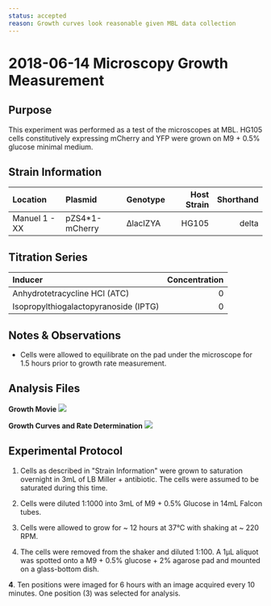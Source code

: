 ```yaml
---
status: accepted
reason: Growth curves look reasonable given MBL data collection
---
```


# 2018-06-14 Microscopy Growth Measurement

## Purpose
This experiment was performed as a test of the microscopes at MBL. HG105 cells constitutively expressing mCherry and YFP were grown on M9 + 0.5% glucose minimal medium.

## Strain Information
| Location | Plasmid | Genotype | Host Strain | Shorthand |
| :------- | :------ | :------- | ----------: | --------: |
| Manuel 1 - XX | pZS4\*1-mCherry | ΔlacIZYA | HG105 | delta |


## Titration Series

| Inducer | Concentration |
| :------ | ------------: |
| Anhydrotetracycline HCl (ATC) | 0 |
| Isopropylthiogalactopyranoside (IPTG) | 0|

## Notes & Observations
* Cells were allowed to equilibrate on the pad under the microscope for 1.5 hours prior to growth rate measurement. 

## Analysis Files

**Growth Movie**
![](output/20180614_37C_glucose_O2_growth_0.gif)

**Growth Curves and Rate Determination**
![](output/20180614_37C_glucose_O2_growth_curves.png)

## Experimental Protocol

1. Cells as described in "Strain Information" were grown to saturation overnight in 3mL of LB Miller + antibiotic. The cells were assumed to be saturated during this time.

1. Cells were diluted 1:1000 into 3mL of M9 + 0.5% Glucose in 14mL Falcon tubes. 

2. Cells were allowed to grow for ~ 12 hours at 37°C with shaking at ~ 220 RPM.

3. The cells were removed from the shaker and diluted 1:100. A 1µL aliquot was spotted onto a M9 + 0.5% glucose + 2% agarose pad and mounted on a glass-bottom dish. 

**4**. Ten positions were imaged for 6 hours with an image acquired every 10 minutes. One position (3) was selected for analysis.
